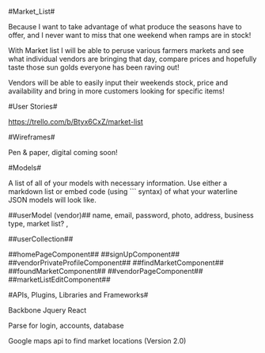 #Market_List#

Because I want to take advantage of what produce the seasons have to offer, and I never want to miss that one weekend when ramps are in stock! 

With Market list I will be able to peruse various farmers markets and see what individual vendors are bringing that day, compare prices and hopefully taste those sun golds everyone has been raving out! 

Vendors will be able to easily input their weekends stock, price and availability and bring in more customers looking for specific items! 


#User Stories#

https://trello.com/b/Btyx6CxZ/market-list

#Wireframes#

Pen & paper, digital coming soon!

#Models#

A list of all of your models with necessary information. Use either a markdown list or embed code (using ``` syntax) of what your waterline JSON models will look like.

##userModel (vendor)##
name, email, password, photo, address, business type, market list? ,

##userCollection##

##homePageComponent##
##signUpComponent##
##vendorPrivateProfileComponent##
##findMarketComponent##
##foundMarketComponent##
##vendorPageComponent##
##marketListEditComponent##


#APIs, Plugins, Libraries and Frameworks#

Backbone
Jquery
React

Parse for login, accounts, database

Google maps api to find market locations (Version 2.0)